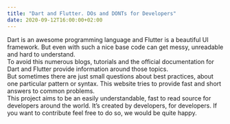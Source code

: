 ```yaml
---
title: "Dart and Flutter. DOs and DONTs for Developers"
date: 2020-09-12T16:00:00+02:00
---
```


Dart is an awesome programming language and Flutter is a beautiful UI framework. But even with such a nice base code can get messy, unreadable and hard to understand.  
To avoid this numerous blogs, tutorials and the official documentation for Dart and Flutter provide information around those topics.  
But sometimes there are just small questions about best practices, about one particular pattern or syntax. This website tries to provide fast and short answers to common problems.  
This project aims to be an easily understandable, fast to read source for developers around the world. It’s created by developers, for developers. If you want to contribute feel free to do so, we would be quite happy.
